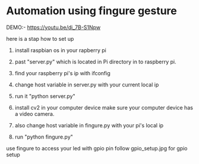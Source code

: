 # Automation using fingure gesture
DEMO:- https://youtu.be/di_7B-S1Npw

here is a stap how to set up

1) install raspbian os in your rapberry pi

2) past "server.py" which is located in Pi directory in to raspberry pi.

3) find your raspberry pi's ip with ifconfig

4) change host variable in server.py with your current local ip

5)  run it "python server.py"

6) install cv2 in your computer device make sure your computer device has a video camera.

7) also change host variable in fingure.py with your pi's local ip

8) run "python fingure.py"

use fingure to access your led with gpio pin follow gpio_setup.jpg for gpio setup
